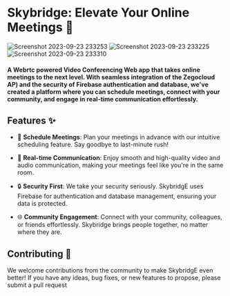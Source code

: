 # Skybridge: Elevate Your Online Meetings 🚀

![Screenshot 2023-09-23 233253](https://github.com/Jashank2003/skybridge/assets/91665950/0b5a8b68-d4eb-4cd4-8236-11e88f08a55d)
![Screenshot 2023-09-23 233225](https://github.com/Jashank2003/skybridge/assets/91665950/4995e3d3-1483-4d70-88dd-132a25897cde)
![Screenshot 2023-09-23 233310](https://github.com/Jashank2003/skybridge/assets/91665950/fc37a464-f2da-4460-aef9-63d2b1283866)


#### A Webrtc powered Video Conferencing Web app that takes online meetings to the next level. With seamless integration of the Zegocloud AP) and the security of Firebase authentication and database, we've created a platform where you can schedule meetings, connect with your community, and engage in real-time communication effortlessly.

## Features ✨

- 📅 **Schedule Meetings**: Plan your meetings in advance with our intuitive scheduling feature. Say goodbye to last-minute rush!

- 🚀 **Real-time Communication**: Enjoy smooth and high-quality video and audio communication, making your meetings feel like you're in the same room.

- 🔒 **Security First**: We take your security seriously. SkybridgE uses Firebase for authentication and database management, ensuring your data is protected.

- 🌐 **Community Engagement**: Connect with your community, colleagues, or friends effortlessly. Skybridge brings people together, no matter where they are.

## Contributing 🤝

We welcome contributions from the community to make SkybridgE even better! If you have any ideas, bug fixes, or new features to propose, please submit a pull request
